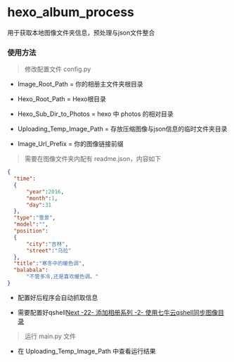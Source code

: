 # hexo_album_process
用于获取本地图像文件夹信息，预处理与json文件整合

### 使用方法

> 修改配置文件 config.py

- Image_Root_Path = 你的相册主文件夹根目录

- Hexo_Root_Path = Hexo根目录

- Hexo_Sub_Dir_to_Photos = hexo 中 photos 的相对目录

- Uploading_Temp_Image_Path = 存放压缩图像与json信息的临时文件夹目录

- Image_Url_Prefix = 你的图像链接前缀

> 需要在图像文件夹内配有 readme.json，内容如下

  ```json
  {
  	"time":
  	{
  		"year":2016,
  		"month":1,
  		"day":31
  	},
  	"type":"雪景",
  	"model":"",
  	"position":
  	{
  		"city":"吉林",
  		"street":"乌拉"
  	},
  	"title":"寒冬中的暖色调",
  	"balabala":
  		"不管多冷,还是喜欢暖色调。"
  }
  ```

- 配置好后程序会自动抓取信息

- 需要配置好qshell[Next -22- 添加相册系列 -2- 使用七牛云qshell同步图像目录](https://www.zywvvd.com/2020/03/31/next/22_qiniuyun_qshell/qiniuyun-qshell/)

> 运行 main.py 文件

- 在 Uploading_Temp_Image_Path 中查看运行结果